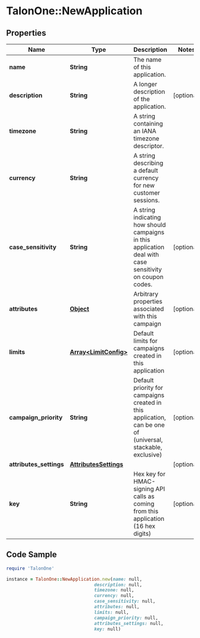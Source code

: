 # TalonOne::NewApplication

## Properties

Name | Type | Description | Notes
------------ | ------------- | ------------- | -------------
**name** | **String** | The name of this application. | 
**description** | **String** | A longer description of the application. | [optional] 
**timezone** | **String** | A string containing an IANA timezone descriptor. | 
**currency** | **String** | A string describing a default currency for new customer sessions. | 
**case_sensitivity** | **String** | A string indicating how should campaigns in this application deal with case sensitivity on coupon codes. | [optional] 
**attributes** | [**Object**](.md) | Arbitrary properties associated with this campaign | [optional] 
**limits** | [**Array&lt;LimitConfig&gt;**](LimitConfig.md) | Default limits for campaigns created in this application | [optional] 
**campaign_priority** | **String** | Default priority for campaigns created in this application, can be one of (universal, stackable, exclusive) | [optional] 
**attributes_settings** | [**AttributesSettings**](AttributesSettings.md) |  | [optional] 
**key** | **String** | Hex key for HMAC-signing API calls as coming from this application (16 hex digits) | [optional] 

## Code Sample

```ruby
require 'TalonOne'

instance = TalonOne::NewApplication.new(name: null,
                                 description: null,
                                 timezone: null,
                                 currency: null,
                                 case_sensitivity: null,
                                 attributes: null,
                                 limits: null,
                                 campaign_priority: null,
                                 attributes_settings: null,
                                 key: null)
```


